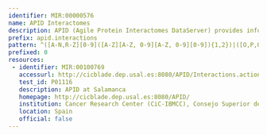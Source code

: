 ```yaml
---
identifier: MIR:00000576
name: APID Interactomes
description: APID (Agile Protein Interactomes DataServer) provides information on the protein interactomes of numerous  organisms, based on the integration of known experimentally validated protein-protein physical interactions (PPIs). Interactome data includes a report on  quality levels and coverage over the proteomes for each organism included. APID integrates PPIs from primary databases of molecular interactions (BIND, BioGRID, DIP, HPRD, IntAct, MINT) and also from experimentally resolved 3D structures (PDB) where more than two distinct proteins have been identified. This collection references protein interactors, through a UniProt identifier.
prefix: apid.interactions
pattern: ^([A-N,R-Z][0-9]([A-Z][A-Z, 0-9][A-Z, 0-9][0-9]){1,2})|([O,P,Q][0-9][A-Z, 0-9][A-Z, 0-9][A-Z, 0-9][0-9])(\.\d+)?$
prefixed: 0
resources:
 - identifier: MIR:00100769
   accessurl: http://cicblade.dep.usal.es:8080/APID/Interactions.action?protein=${id}
   test_id: P01116
   description: APID at Salamanca
   homepage: http://cicblade.dep.usal.es:8080/APID/
   institution: Cancer Research Center (CiC-IBMCC), Consejo Superior de Investigaciones Científicas (CSIC) and Universidad de Salamanca (USAL), Salamanca
   location: Spain
   official: false
---
```

